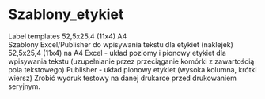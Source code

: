 # Szablony_etykiet <br>
Label templates 52,5x25,4 (11x4) A4 <br>
Szablony Excel/Publisher do wpisywania tekstu dla etykiet (naklejek) 52,5x25,4 (11x4) na A4
Excel - układ poziomy i pionowy etykiet dla wpisywania tekstu (uzupełnianie przez przeciąganie komórki z zawartością pola tekstowego)
Publisher - układ pionowy etykiet (wysoka kolumna, krótki wiersz)
Zrobić wydruk testowy na danej drukarce przed drukowaniem seryjnym.
